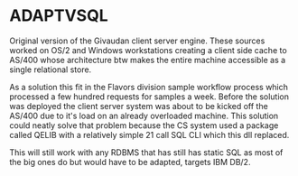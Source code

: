 ADAPTVSQL
=========

Original version of the Givaudan client server engine. These sources worked on OS/2
and Windows workstations creating a client side cache to AS/400 whose architecturebtw makes the entire machine accessible as a single relational store.As a solution this fit in the Flavors division sample workflow process which processeda few hundred requests for samples a week. Before the solution was deployed theclient server system was about to be kicked off the AS/400 due to it's load on an already overloaded machine. This solution could neatly solve that problem becausethe CS system used a package called QELIB with a relatively simple 21 call SQL CLI
which this dll replaced.This will still work with any RDBMS that has still has static SQL as most of the big onesdo but would have to be adapted, targets IBM DB/2.
